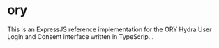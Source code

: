 # ory
This is an ExpressJS reference implementation for the ORY Hydra User Login and Consent interface written in TypeScrip…
